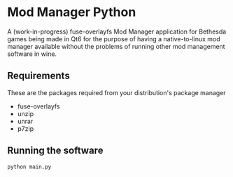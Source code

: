# Mod Manager Python

A (work-in-progress) fuse-overlayfs Mod Manager application for Bethesda games being made in Qt6 for the purpose of having a native-to-linux mod manager available without the problems of running other mod management software in wine.

## Requirements

These are the packages required from your distribution's package manager

- fuse-overlayfs
- unzip
- unrar
- p7zip

## Running the software

```python main.py```
